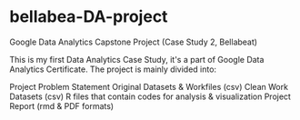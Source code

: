 # bellabea-DA-project

Google Data Analytics Capstone Project (Case Study 2, Bellabeat)

This is my first Data Analytics Case Study, it's a part of Google Data Analytics Certificate. The project is mainly divided into:

Project Problem Statement
Original Datasets & Workfiles (csv)
Clean Work Datasets (csv)
R files that contain codes for analysis & visualization
Project Report (rmd & PDF formats)
